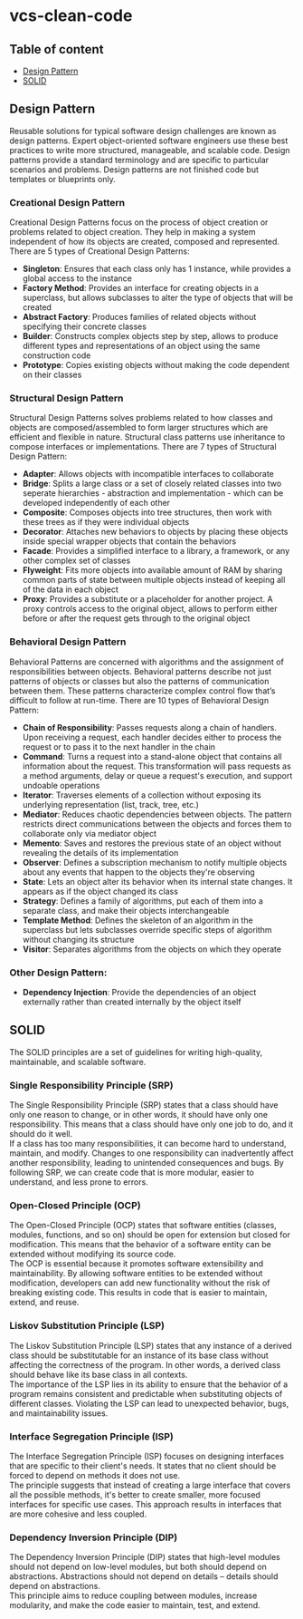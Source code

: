 # vcs-clean-code
## Table of content
- [Design Pattern](#design-pattern)
- [SOLID](#solid)

## Design Pattern
Reusable solutions for typical software design challenges are known as design patterns. Expert object-oriented software engineers use these best practices to write more structured, manageable, and scalable code. Design patterns provide a standard terminology and are specific to particular scenarios and problems. Design patterns are not finished code but templates or blueprints only.
### Creational Design Pattern
Creational Design Patterns focus on the process of object creation or problems related to object creation. They help in making a system independent of how its objects are created, composed and represented. There are 5 types of Creational Design Patterns:
- **Singleton**: Ensures that each class only has 1 instance, while provides a global access to the instance
- **Factory Method**: Provides an interface for creating objects in a superclass, but allows subclasses to alter the type of objects that will be created
- **Abstract Factory**: Produces families of related objects without specifying their concrete classes
- **Builder**: Constructs complex objects step by step, allows to produce different types and representations of an object using the same construction code
- **Prototype**: Copies existing objects without making the code dependent on their classes

### Structural Design Pattern
Structural Design Patterns solves problems related to how classes and objects are composed/assembled to form larger structures which are efficient and flexible in nature. Structural class patterns use inheritance to compose interfaces or implementations. There are 7 types of Structural Design Pattern:
- **Adapter**: Allows objects with incompatible interfaces to collaborate
- **Bridge**: Splits a large class or a set of closely related classes into two seperate hierarchies - abstraction and implementation - which can be developed independently of each other
- **Composite**: Composes objects into tree structures, then work with these trees as if they were individual objects
- **Decorator**: Attaches new behaviors to objects by placing these objects inside special wrapper objects that contain the behaviors
- **Facade**: Provides a simplified interface to a library, a framework, or any other complex set of classes
- **Flyweight**: Fits more objects into available amount of RAM by sharing common parts of state between multiple objects instead of keeping all of the data in each object
- **Proxy**: Provides a substitute or a placeholder for another project. A proxy controls access to the original object, allows to perform either before or after the request gets through to the original object

### Behavioral Design Pattern
Behavioral Patterns are concerned with algorithms and the assignment of responsibilities between objects. Behavioral patterns describe not just patterns of objects or classes but also the patterns of communication between them. These patterns characterize complex control flow that’s difficult to follow at run-time. There are 10 types of Behavioral Design Pattern:
- **Chain of Responsibility**: Passes requests along a chain of handlers. Upon receiving a request, each handler decides either to process the request or to pass it to the next handler in the chain
- **Command**: Turns a request into a stand-alone object that contains all information about the request. This transformation will pass requests as a method arguments, delay or queue a request's execution, and support undoable operations
- **Iterator**: Traverses elements of a collection without exposing its underlying representation (list, track, tree, etc.)
- **Mediator**: Reduces chaotic dependencies between objects. The pattern restricts direct communications between the objects and forces them to collaborate only via mediator object
- **Memento**: Saves and restores the previous state of an object without revealing the details of its implementation
- **Observer**: Defines a subscription mechanism to notify multiple objects about any events that happen to the objects they're observing
- **State**: Lets an object alter its behavior when its internal state changes. It appears as if the object changed its class
- **Strategy**: Defines a family of algorithms, put each of them into a separate class, and make their objects interchangeable
- **Template Method**: Defines the skeleton of an algorithm in the superclass but lets subclasses override specific steps of algorithm without changing its structure
- **Visitor**: Separates algorithms from the objects on which they operate

### Other Design Pattern:
- **Dependency Injection**: Provide the dependencies of an object externally rather than created internally by the object itself

## SOLID
The SOLID principles are a set of guidelines for writing high-quality, maintainable, and scalable software.
### Single Responsibility Principle (SRP)
The Single Responsibility Principle (SRP) states that a class should have only one reason to change, or in other words, it should have only one responsibility. This means that a class should have only one job to do, and it should do it well.\
If a class has too many responsibilities, it can become hard to understand, maintain, and modify. Changes to one responsibility can inadvertently affect another responsibility, leading to unintended consequences and bugs. By following SRP, we can create code that is more modular, easier to understand, and less prone to errors.

### Open-Closed Principle (OCP)
The Open-Closed Principle (OCP) states that software entities (classes, modules, functions, and so on) should be open for extension but closed for modification. This means that the behavior of a software entity can be extended without modifying its source code.\
The OCP is essential because it promotes software extensibility and maintainability. By allowing software entities to be extended without modification, developers can add new functionality without the risk of breaking existing code. This results in code that is easier to maintain, extend, and reuse.

### Liskov Substitution Principle (LSP)
The Liskov Substitution Principle (LSP) states that any instance of a derived class should be substitutable for an instance of its base class without affecting the correctness of the program. In other words, a derived class should behave like its base class in all contexts.\
The importance of the LSP lies in its ability to ensure that the behavior of a program remains consistent and predictable when substituting objects of different classes. Violating the LSP can lead to unexpected behavior, bugs, and maintainability issues.

### Interface Segregation Principle (ISP)
The Interface Segregation Principle (ISP) focuses on designing interfaces that are specific to their client's needs. It states that no client should be forced to depend on methods it does not use.\
The principle suggests that instead of creating a large interface that covers all the possible methods, it's better to create smaller, more focused interfaces for specific use cases. This approach results in interfaces that are more cohesive and less coupled.

### Dependency Inversion Principle (DIP)
The Dependency Inversion Principle (DIP) states that high-level modules should not depend on low-level modules, but both should depend on abstractions. Abstractions should not depend on details – details should depend on abstractions.\
This principle aims to reduce coupling between modules, increase modularity, and make the code easier to maintain, test, and extend.